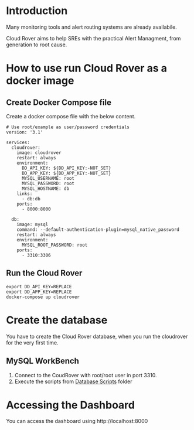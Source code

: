 # Introduction

Many monitoring tools and alert routing systems are already availabile.

Cloud Rover aims to help SREs with the practical Alert Managment, from generation to root cause.

# How to use run Cloud Rover as a docker image

## Create Docker Compose file

Create a docker compose file with the below content. 

```
# Use root/example as user/password credentials
version: '3.1'

services:
  cloudrover:
    image: cloudrover
    restart: always
    environment:
      DD_API_KEY: ${DD_API_KEY:-NOT_SET}
      DD_APP_KEY: ${DD_APP_KEY:-NOT_SET}
      MYSQL_USERNAME: root
      MYSQL_PASSWORD: root
      MYSQL_HOSTNAME: db
    links: 
      - db:db
    ports:
      - 8000:8000

  db:
    image: mysql
    command: --default-authentication-plugin=mysql_native_password
    restart: always
    environment:
      MYSQL_ROOT_PASSWORD: root
    ports:
      - 3310:3306
```

## Run the Cloud Rover

```
export DD_API_KEY=REPLACE
export DD_APP_KEY=REPLACE
docker-compose up cloudrover
```

# Create the database

You have to create the Cloud Rover database, when you run the cloudrover for the very first time.

## MySQL WorkBench
1. Connect to the CoudRover with root/root user in port 3310.
2. Execute the scripts from [Database Scripts](./database-scripts) folder

# Accessing the Dashboard

You can access the dashboard using http://localhost:8000